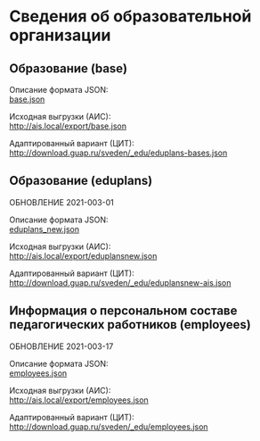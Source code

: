 # Сведения об образовательной организации


## Образование (base)

Описание формата JSON:  
[base.json](base.json)

Исходная выгрузки (АИС):  
http://ais.local/export/base.json

Адаптированный вариант (ЦИТ):  
http://download.guap.ru/sveden/_edu/eduplans-bases.json


## Образование (eduplans)

ОБНОВЛЕНИЕ 2021-003-01

Описание формата JSON:  
[eduplans_new.json](eduplans_new.json)

Исходная выгрузки (АИС):  
http://ais.local/export/eduplansnew.json

Адаптированный вариант (ЦИТ):  
http://download.guap.ru/sveden/_edu/eduplansnew-ais.json


## Информация о персональном составе педагогических работников (employees)

ОБНОВЛЕНИЕ 2021-003-17

Описание формата JSON:  
[employees.json](employees.json)

Исходная выгрузки (АИС):  
http://ais.local/export/employees.json

Адаптированный вариант (ЦИТ):  
http://download.guap.ru/sveden/_edu/employees.json
